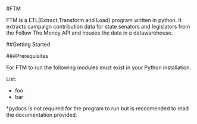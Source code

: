 #FTM 

FTM is a ETL(Extract,Transform and Load) program written in python. It extracts campaign contribution data for state senators and legislators from the Follow The Money API and houses the data in a datawarehouse.

##Getting Started

###Prerequisites

For FTM to run the following modules must exist in your Python installation. 

List:

* foo
* bar

*pydocs is not required for the program to run but is reccomended to read the documentation provided. 




